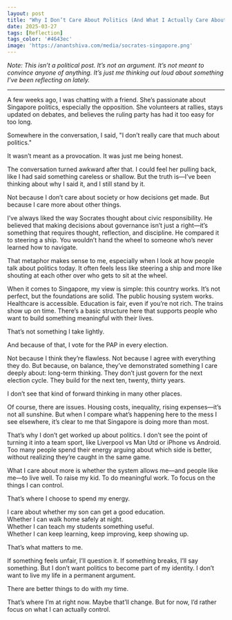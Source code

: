 ```yaml
---
layout: post
title: "Why I Don’t Care About Politics (And What I Actually Care About)"
date: 2025-03-27
tags: [Reflection]
tags_color: '#4643ec'
image: 'https://anantshiva.com/media/socrates-singapore.png'
---
```


*Note: This isn’t a political post. It’s not an argument. It’s not meant to convince anyone of anything. It’s just me thinking out loud about something I’ve been reflecting on lately.*

---

A few weeks ago, I was chatting with a friend. She’s passionate about Singapore politics, especially the opposition. She volunteers at rallies, stays updated on debates, and believes the ruling party has had it too easy for too long.

Somewhere in the conversation, I said, "I don’t really care that much about politics."

It wasn’t meant as a provocation. It was just me being honest.

The conversation turned awkward after that. I could feel her pulling back, like I had said something careless or shallow. But the truth is—I’ve been thinking about why I said it, and I still stand by it.

Not because I don’t care about society or how decisions get made. But because I care more about other things.

I’ve always liked the way Socrates thought about civic responsibility. He believed that making decisions about governance isn’t just a right—it’s something that requires thought, reflection, and discipline. He compared it to steering a ship. You wouldn’t hand the wheel to someone who’s never learned how to navigate.

That metaphor makes sense to me, especially when I look at how people talk about politics today. It often feels less like steering a ship and more like shouting at each other over who gets to sit at the wheel.

When it comes to Singapore, my view is simple: this country works. It’s not perfect, but the foundations are solid. The public housing system works. Healthcare is accessible. Education is fair, even if you’re not rich. The trains show up on time. There’s a basic structure here that supports people who want to build something meaningful with their lives.

That’s not something I take lightly.

And because of that, I vote for the PAP in every election.

Not because I think they’re flawless. Not because I agree with everything they do. But because, on balance, they’ve demonstrated something I care deeply about: long-term thinking. They don’t just govern for the next election cycle. They build for the next ten, twenty, thirty years.

I don’t see that kind of forward thinking in many other places.

Of course, there are issues. Housing costs, inequality, rising expenses—it’s not all sunshine. But when I compare what’s happening here to the mess I see elsewhere, it’s clear to me that Singapore is doing more than most.

That’s why I don’t get worked up about politics. I don’t see the point of turning it into a team sport, like Liverpool vs Man Utd or iPhone vs Android. Too many people spend their energy arguing about which side is better, without realizing they’re caught in the same game.

What I care about more is whether the system allows me—and people like me—to live well. To raise my kid. To do meaningful work. To focus on the things I can control.

That’s where I choose to spend my energy.

I care about whether my son can get a good education.  
Whether I can walk home safely at night.  
Whether I can teach my students something useful.  
Whether I can keep learning, keep improving, keep showing up.

That’s what matters to me.

If something feels unfair, I’ll question it. If something breaks, I’ll say something. But I don’t want politics to become part of my identity. I don’t want to live my life in a permanent argument.

There are better things to do with my time.

That’s where I’m at right now. Maybe that’ll change. But for now, I’d rather focus on what I can actually control.
